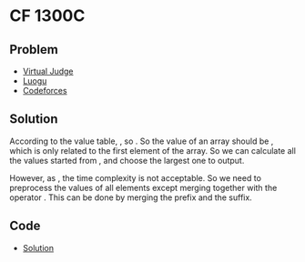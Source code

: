 # CF 1300C

## Problem

- [Virtual Judge](https://vjudge.net/problem/CodeForces-1300C)
- [Luogu](https://www.luogu.com.cn/problem/CF1300C)
- [Codeforces](https://codeforces.com/problemset/problem/1300/C)

## Solution

According to the value table, <data value="o{f}o{(}v{x}o{,}v{y}o{)}o{=}o{(}v{x}o{&or;}v{y}o{)}o{-}v{y}o{=}v{x}o{&and;}o{&not;}v{y}"></data>, so <data value="o{f}o{(}o{f}o{(}v{x}o{,}v{y}o{)}o{,}v{z}o{)}o{=}v{x}o{&and;}o{&not;}v{y}o{&and;}o{&not;}v{z}o{=}v{x}o{&and;}o{&not;}o{(}v{y}o{&or;}v{z}o{)}o{=}o{f}o{(}v{x}o{,}v{y}o{&or;}v{z}o{)}"></data>. So the value of an array <data value="o{[}v{b}b{c{1}}o{,}v{b}b{c{2}}o{,}v{b}b{c{3}}o{,}o{...}o{,}v{b}b{v{n}}o{]}"></data> should be <data value="o{f}o{(}v{b}b{c{1}}o{,}v{b}b{c{2}}o{&or;}v{b}b{c{3}}o{&or;}o{...}o{&or;}v{b}b{v{n}}o{)}"></data>, which is only related to the first element of the array. So we can calculate all the values started from <data value="v{a}b{v{i}}"></data>, and choose the largest one to output.

However, as <data value="c{1}o{&le;}v{n}o{&le;}c{10}p{c{5}}"></data>, the <data value="o{O}o{(}v{n}p{2}o{)}"></data> time complexity is not acceptable. So we need to preprocess the values of all elements except <data value="v{a}b{v{i}}"></data> merging together with the operator <data value="o{&or;}"></data>. This can be done by merging the prefix and the suffix.

## Code

- [Solution](CF.1300C.0.cpp)

